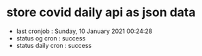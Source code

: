 # store covid daily api as json data

- last cronjob : Sunday, 10 January 2021 00:24:28
- status og cron : success
- status daily cron : success
      
      